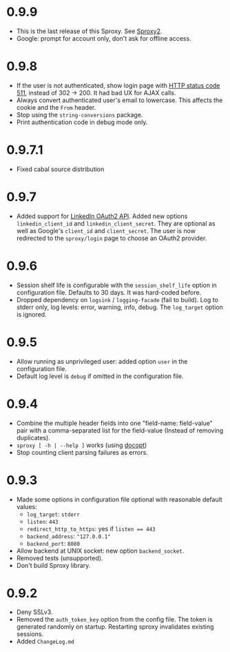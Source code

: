 0.9.9
=====

* This is the last release of this Sproxy. See [Sproxy2](http://hackage.haskell.org/package/sproxy2).
* Google: prompt for account only, don't ask for offline access.


0.9.8
=====

* If the user is not authenticated, show login page with [HTTP status code
  511](https://tools.ietf.org/html/rfc6585), instead of 302 -> 200.  It had
  bad UX for AJAX calls.
* Always convert authenticated user's email to lowercase. This affects the
  cookie and the `From` header.
* Stop using the `string-conversions` package.
* Print authentication code in debug mode only.


0.9.7.1
=======

* Fixed cabal source distribution


0.9.7
=====

* Added support for [LinkedIn OAuth2 API](https://developer.linkedin.com/docs/oauth2).
  Added new options `linkedin_client_id` and `linkedin_client_secret`. They are optional
  as well as Google's `client_id` and `client_secret`. The user is now redirected to the
  `sproxy/login` page to choose an OAuth2 provider.


0.9.6
=====

* Session shelf life is configurable with the `session_shelf_life` option
  in configuration file. Defaults to 30 days. It was hard-coded before.
* Dropped dependency on `logsink` / `logging-facade` (fail to build).
  Log to stderr only, log levels: error, warning, info, debug.
  The `log_target` option is ignored.


0.9.5
=====

* Allow running as unprivileged user: added option `user` in the configuration file.
* Default log level is `debug` if omitted in the configuration file.


0.9.4
=====

* Combine the multiple header fields into one "field-name: field-value" pair
  with a comma-separated list for the field-value (Instead of removing duplicates).
* `sproxy [ -h | --help ]` works (using [docopt](https://hackage.haskell.org/package/docopt))
* Stop counting client parsing failures as errors.


0.9.3
=====

* Made some options in configuration file optional with reasonable default values:
  - `log_target`: `stderr`
  - `listen`: `443`
  - `redirect_http_to_https`: yes if `listen == 443`
  - `backend_address`: `"127.0.0.1"`
  - `backend_port`: `8080`
* Allow backend at UNIX socket: new option `backend_socket`.
* Removed tests (unsupported).
* Don't build Sproxy library.


0.9.2
=====

* Deny SSLv3.
* Removed the `auth_token_key` option from the config file.
  The token is generated randomly on startup.
	Restarting sproxy invalidates existing sessions.
* Added `ChangeLog.md`

